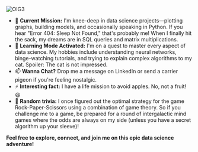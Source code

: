 
![OIG3](https://github.com/user-attachments/assets/258ab042-8789-4286-a861-d1b015b3fb1d)


- 🔭 **Current Mission:** I'm knee-deep in data science projects—plotting graphs, building models, and occasionally speaking in Python. If you hear "Error 404: Sleep Not Found," that's probably me! When I finally hit the sack, my dreams are in SQL queries and matrix multiplications.
- 🌱 **Learning Mode Activated:** I'm on a quest to master every aspect of data science. My hobbies include understanding neural networks, binge-watching tutorials, and trying to explain complex algorithms to my cat. Spoiler: The cat is not impressed.
- 📫 **Wanna Chat?** Drop me a message on LinkedIn or send a carrier pigeon if you're feeling nostalgic.
- ⚡ **Interesting fact:** I have a life mission to avoid apples. No, not a fruit! 😆
- 🚀 ****Random trivia:**** I once figured out the optimal strategy for the game Rock-Paper-Scissors using a combination of game theory. So if you challenge me to a game, be prepared for a round of intergalactic mind games where the odds are always on my side (unless you have a secret algorithm up your sleeve)!

  
**Feel free to explore, connect, and join me on this epic data science adventure!**

